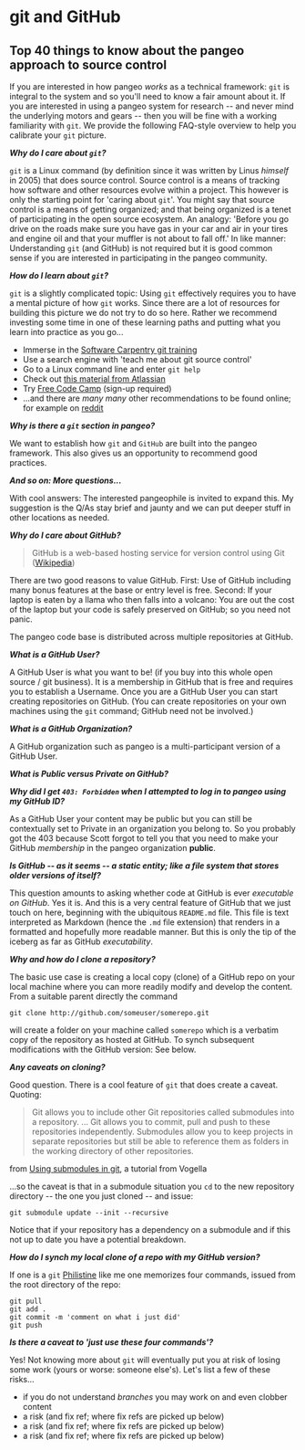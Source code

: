 # git and GitHub 

## Top 40 things to know about the pangeo approach to source control

If you are interested in how pangeo *works* as a technical framework: `git` is integral to the system
and so you'll need to know a fair amount about it. If you are interested in using a pangeo system for
research -- and never mind the underlying motors and gears -- then you will be fine with a working 
familiarity with `git`. We provide the following FAQ-style overview to help you calibrate your `git` picture.

***Why do I care about `git`?***

`git` is a Linux command (by definition since it was written by Linus *himself* in 2005) that does source control. 
Source control is a means of tracking how software and other resources evolve within a project. This however is only
the starting point for 'caring about `git`'. You might say that source control is a means of getting organized; and
that being organized is a tenet of participating in the open source ecosystem. An analogy: 
'Before you go drive on the roads make sure you have gas in your car and air in your tires and engine oil and that 
your muffler is not about to fall off.' In like manner: Understanding `git` (and GitHub) is not required but it 
is good common sense if you are interested in participating in the pangeo community.

***How do I learn about `git`?***

`git` is a slightly complicated topic: Using `git` effectively requires you to have a mental picture of how 
`git` works. Since there are a lot of resources for building this picture we do not try to do so here. Rather 
we recommend investing some time in one of these learning paths and putting what you learn into practice as you go... 

- Immerse in the [Software Carpentry git training](https://swcarpentry.github.io/git-novice/)
- Use a search engine with 'teach me about git source control'
- Go to a Linux command line and enter `git help`
- Check out [this material from Atlassian](https://www.atlassian.com/git/tutorials/what-is-git)
- Try [Free Code Camp](http://freecodecamp.org) (sign-up required)
- ...and there are *many many* other recommendations to be found online; for example on 
[reddit](https://www.reddit.com/r/learnprogramming/comments/66u0v7/what_is_the_best_tutorial_to_learn_both_gitgithub/)

***Why is there a `git` section in pangeo?***

We want to establish how `git` and `GitHub` are built into the pangeo framework. This also gives us
an opportunity to recommend good practices. 

***And so on: More questions...***

With cool answers: The interested pangeophile is invited to expand this. My suggestion is the Q/As stay brief
and jaunty and we can put deeper stuff in other locations as needed.

***Why do I care about GitHub?***

> GitHub is a web-based hosting service for version control using Git ([Wikipedia](https://en.wikipedia.org/wiki/GitHub))

There are two good reasons to value GitHub. First: Use of GitHub including many bonus features
at the base or entry level is free. Second: If your laptop is eaten by a llama who then falls 
into a volcano: You are out the cost of the laptop but your code is safely preserved on GitHub; 
so you need not panic.

The pangeo code base is distributed across multiple repositories at GitHub. 

***What is a GitHub User?***

A GitHub User is what you want to be! (if you buy into this whole open source / git business). It is a membership
in GitHub that is free and requires you to establish a Username. Once you are a GitHub User you can start creating 
repositories on GitHub. (You can create repositories on your own machines using the `git` command; GitHub need not be involved.)


***What is a GitHub Organization?***

A GitHub organization such as pangeo is a multi-participant version of a GitHub User.  


***What is Public versus Private on GitHub?***


***Why did I get `403: Forbidden` when I attempted to log in to pangeo using my GitHub ID?***

As a GitHub User your content may be public but you can still be contextually set to Private
in an organization you belong to. So you probably got the 403 because Scott forgot to tell you that 
you need to make your GitHub *membership* in the pangeo organization **public**. 

***Is GitHub -- as it seems -- a static entity; like a file system that stores older versions of itself?***

This question amounts to asking whether code at GitHub is ever *executable on GitHub*. Yes it is. And this 
is a very central feature of GitHub that we just touch on here, beginning with the ubiquitous `README.md` 
file. This file is text interpreted as Markdown (hence the `.md` file extension) that renders in a
formatted and hopefully more readable manner. But this is only the tip of the iceberg as far as 
GitHub *executability*. 


***Why and how do I clone a repository?***

The basic use case is creating a local copy (clone) of a GitHub repo on your local machine where you can
more readily modify and develop the content. From a suitable parent directly the command 

```
git clone http://github.com/someuser/somerepo.git
``` 

will create a folder on your machine called `somerepo` which is a verbatim copy of the repository as hosted at 
GitHub. To synch subsequent modifications with the GitHub version: See below. 

***Any caveats on cloning?***

Good question. There is a cool feature of `git` that does create a caveat. Quoting: 

> Git allows you to include other Git repositories called submodules into a repository. ... Git allows 
you to commit, pull and push to these repositories independently. Submodules allow you to keep projects 
in separate repositories but still be able to reference them as folders in the working directory of 
other repositories.

from 
[Using submodules in git](https://www.vogella.com/tutorials/GitSubmodules/article.html),
a tutorial from Vogella

...so the caveat is that in a submodule situation you `cd` to the new repository directory -- the one
you just cloned -- and issue:

```
git submodule update --init --recursive
```

Notice that if your repository has a dependency on a submodule and
if this not up to date you have a potential breakdown. 

***How do I synch my local clone of a repo with my GitHub version?***

If one is a `git` [Philistine](https://en.wikipedia.org/wiki/Philistinism) like me
one memorizes four commands, issued from the root directory of the repo:

```
git pull
git add .
git commit -m 'comment on what i just did'
git push
```

***Is there a caveat to 'just use these four commands'?***

Yes! Not knowing more about `git` will eventually put you at risk of losing
some work (yours or worse: someone else's). Let's list a few of these risks...

- if you do not understand *branches* you may work on and even clobber content 
- a risk (and fix ref; where fix refs are picked up below)
- a risk (and fix ref; where fix refs are picked up below)
- a risk (and fix ref; where fix refs are picked up below)

